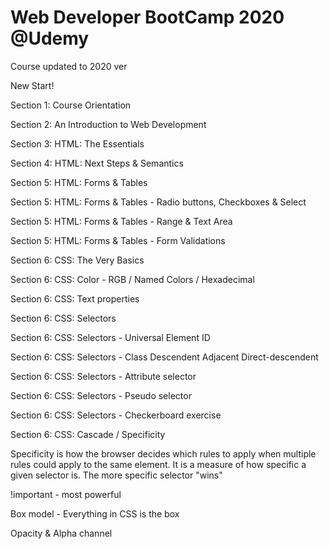 # Web Developer BootCamp 2020 @Udemy
<p> Course updated to 2020 ver</p>
<p> New Start!</p>
<p>Section 1: Course Orientation</p>
<p>Section 2: An Introduction to Web Development</p>
<p>Section 3: HTML: The Essentials</p>
<p>Section 4: HTML: Next Steps & Semantics</p>
<p>Section 5: HTML: Forms & Tables</p>
<p>Section 5: HTML: Forms & Tables - Radio buttons, Checkboxes & Select</p>
<p>Section 5: HTML: Forms & Tables - Range & Text Area</p>
<p>Section 5: HTML: Forms & Tables - Form Validations</p>
<p>Section 6: CSS: The Very Basics</p>
<p>Section 6: CSS: Color - RGB / Named Colors / Hexadecimal </p>
<p>Section 6: CSS: Text properties  </p>
<p>Section 6: CSS: Selectors  </p>
<p>Section 6: CSS: Selectors - Universal Element ID </p>
<p>Section 6: CSS: Selectors - Class Descendent Adjacent Direct-descendent </p>
<p>Section 6: CSS: Selectors - Attribute selector </p>
<p>Section 6: CSS: Selectors - Pseudo selector </p>
<p>Section 6: CSS: Selectors - Checkerboard exercise </p>
<p>Section 6: CSS: Cascade / Specificity</p>
<p>Specificity is how the browser decides which rules to apply when multiple rules could apply to the same element. It is a measure of how specific a given selector is. The more specific selector "wins"</p>
<p>!important - most powerful</p>
<p>Box model - Everything in CSS is the box</p>
<p>Opacity & Alpha channel</p>
<p></p>